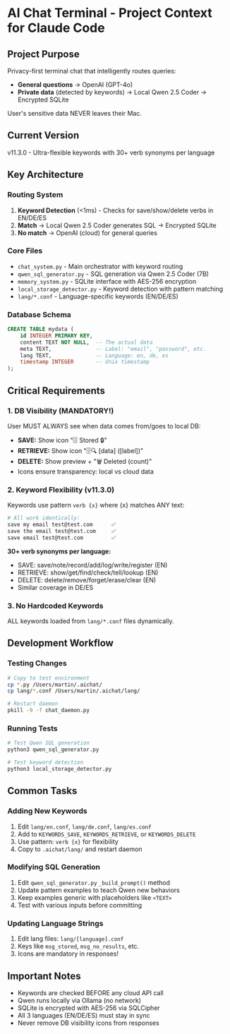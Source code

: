 # AI Chat Terminal - Project Context for Claude Code

## Project Purpose

Privacy-first terminal chat that intelligently routes queries:
- **General questions** → OpenAI (GPT-4o)
- **Private data** (detected by keywords) → Local Qwen 2.5 Coder → Encrypted SQLite

User's sensitive data NEVER leaves their Mac.

## Current Version

v11.3.0 - Ultra-flexible keywords with 30+ verb synonyms per language

## Key Architecture

### Routing System
1. **Keyword Detection** (<1ms) - Checks for save/show/delete verbs in EN/DE/ES
2. **Match** → Local Qwen 2.5 Coder generates SQL → Encrypted SQLite
3. **No match** → OpenAI (cloud) for general queries

### Core Files
- `chat_system.py` - Main orchestrator with keyword routing
- `qwen_sql_generator.py` - SQL generation via Qwen 2.5 Coder (7B)
- `memory_system.py` - SQLite interface with AES-256 encryption
- `local_storage_detector.py` - Keyword detection with pattern matching
- `lang/*.conf` - Language-specific keywords (EN/DE/ES)

### Database Schema
```sql
CREATE TABLE mydata (
    id INTEGER PRIMARY KEY,
    content TEXT NOT NULL,  -- The actual data
    meta TEXT,              -- Label: "email", "password", etc.
    lang TEXT,              -- Language: en, de, es
    timestamp INTEGER       -- Unix timestamp
);
```

## Critical Requirements

### 1. DB Visibility (MANDATORY!)
User MUST ALWAYS see when data comes from/goes to local DB:
- **SAVE:** Show icon "🗄️ Stored 🔒"
- **RETRIEVE:** Show icon "🗄️🔍 [data] ([label])"
- **DELETE:** Show preview + "🗑️ Deleted (count)"
- Icons ensure transparency: local vs cloud data

### 2. Keyword Flexibility (v11.3.0)
Keywords use pattern `verb {x}` where {x} matches ANY text:
```bash
# All work identically:
save my email test@test.com      ✅
save the email test@test.com     ✅
save email test@test.com         ✅
```

**30+ verb synonyms per language:**
- SAVE: save/note/record/add/log/write/register (EN)
- RETRIEVE: show/get/find/check/tell/lookup (EN)
- DELETE: delete/remove/forget/erase/clear (EN)
- Similar coverage in DE/ES

### 3. No Hardcoded Keywords
ALL keywords loaded from `lang/*.conf` files dynamically.

## Development Workflow

### Testing Changes
```bash
# Copy to test environment
cp *.py /Users/martin/.aichat/
cp lang/*.conf /Users/martin/.aichat/lang/

# Restart daemon
pkill -9 -f chat_daemon.py
```

### Running Tests
```bash
# Test Qwen SQL generation
python3 qwen_sql_generator.py

# Test keyword detection
python3 local_storage_detector.py
```

## Common Tasks

### Adding New Keywords
1. Edit `lang/en.conf`, `lang/de.conf`, `lang/es.conf`
2. Add to `KEYWORDS_SAVE`, `KEYWORDS_RETRIEVE`, or `KEYWORDS_DELETE`
3. Use pattern: `verb {x}` for flexibility
4. Copy to `.aichat/lang/` and restart daemon

### Modifying SQL Generation
1. Edit `qwen_sql_generator.py` `_build_prompt()` method
2. Update pattern examples to teach Qwen new behaviors
3. Keep examples generic with placeholders like `<TEXT>`
4. Test with various inputs before committing

### Updating Language Strings
1. Edit lang files: `lang/[language].conf`
2. Keys like `msg_stored`, `msg_no_results`, etc.
3. Icons are mandatory in responses!

## Important Notes

- Keywords are checked BEFORE any cloud API call
- Qwen runs locally via Ollama (no network)
- SQLite is encrypted with AES-256 via SQLCipher
- All 3 languages (EN/DE/ES) must stay in sync
- Never remove DB visibility icons from responses
